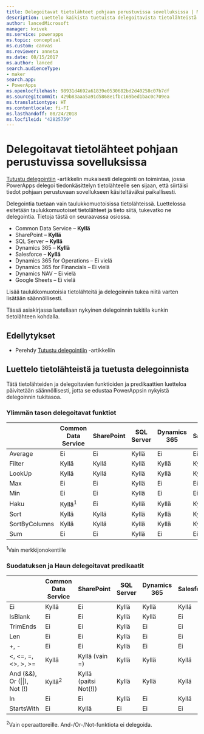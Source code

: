 ```yaml
---
title: Delegoitavat tietolähteet pohjaan perustuvissa sovelluksissa | Microsoft Docs
description: Luettelo kaikista tuetuista delegoitavista tietolähteistä pohjaan perustuvissa sovelluksissa
author: lancedMicrosoft
manager: kvivek
ms.service: powerapps
ms.topic: conceptual
ms.custom: canvas
ms.reviewer: anneta
ms.date: 08/15/2017
ms.author: lanced
search.audienceType:
- maker
search.app:
- PowerApps
ms.openlocfilehash: 98931d4692a61839e0530682bd2d40258c07b7df
ms.sourcegitcommit: 429b83aaa5a91d5868e1fbc169bed1bac0c709ea
ms.translationtype: HT
ms.contentlocale: fi-FI
ms.lasthandoff: 08/24/2018
ms.locfileid: "42825759"
---
```

# <a name="delegable-data-sources-in-canvas-apps"></a>Delegoitavat tietolähteet pohjaan perustuvissa sovelluksissa
[Tutustu delegointiin](delegation-overview.md) -artikkelin mukaisesti delegointi on toimintaa, jossa PowerApps delegoi tiedonkäsittelyn tietolähteelle sen sijaan, että siirtäisi tiedot pohjaan perustuvaan sovellukseen käsiteltäväksi paikallisesti.

Delegointia tuetaan vain taulukkomuotoisissa tietolähteissä. Luettelossa esitetään taulukkomuotoiset tietolähteet ja tieto siitä, tukevatko ne delegointia. Tietoja tästä on seuraavassa osiossa.

* Common Data Service – **Kyllä**
* SharePoint – **Kyllä**
* SQL Server – **Kyllä**
* Dynamics 365 – **Kyllä**
* Salesforce – **Kyllä**
* Dynamics 365 for Operations – Ei vielä
* Dynamics 365 for Financials – Ei vielä
* Dynamics NAV – Ei vielä
* Google Sheets – Ei vielä

Lisää taulukkomuotoisia tietolähteitä ja delegoinnin tukea niitä varten lisätään säännöllisesti.

Tässä asiakirjassa luetellaan nykyinen delegoinnin tukitila kunkin tietolähteen kohdalla.

## <a name="prerequisites"></a>Edellytykset

* Perehdy [Tutustu delegointiin](delegation-overview.md) -artikkeliin

## <a name="list-of-data-sources-and-supported-delegation"></a>Luettelo tietolähteistä ja tuetusta delegoinnista
Tätä tietolähteiden ja delegoitavien funktioiden ja predikaattien luetteloa päivitetään säännöllisesti, jotta se edustaa PowerAppsin nykyistä delegoinnin tukitasoa.

### <a name="top-level-delegable-functions"></a>Ylimmän tason delegoitavat funktiot

| &nbsp; | Common Data Service | SharePoint | SQL Server | Dynamics 365 | Salesforce |
| --- | --- | --- | --- | --- | --- |
| Average |Ei |Ei |Kyllä |Ei |Ei |
| Filter |Kyllä |Kyllä |Kyllä |Kyllä |Kyllä |
| LookUp |Kyllä |Kyllä |Kyllä |Kyllä |Kyllä |
| Max |Ei |Ei |Kyllä |Ei |Ei |
| Min |Ei |Ei |Kyllä |Ei |Ei |
| Haku |Kyllä<sup>1</sup> |Ei |Kyllä |Kyllä |Kyllä |
| Sort |Kyllä |Kyllä |Kyllä |Kyllä |Kyllä |
| SortByColumns |Kyllä |Kyllä |Kyllä |Kyllä |Kyllä |
| Sum |Ei |Ei |Kyllä |Ei |Ei |

<sup>1</sup>Vain merkkijonokentille

### <a name="filter-and-lookup-delegable-predicates"></a>Suodatuksen ja Haun delegoitavat predikaatit

| &nbsp; | Common Data Service | SharePoint | SQL Server | Dynamics 365 | Salesforce |
| --- | --- | --- | --- | --- | --- |
| Ei |Kyllä |Ei |Kyllä |Kyllä |Kyllä |
| IsBlank |Ei |Ei |Kyllä |Kyllä |Ei |
| TrimEnds |Ei |Ei |Kyllä |Ei |Ei |
| Len |Ei |Ei |Kyllä |Ei |Ei |
| +, - |Ei |Ei |Kyllä |Ei |Ei |
| <, <=, =, <>, >, >= |Kyllä |Kyllä (vain =) |Kyllä |Kyllä |Kyllä |
| And (&&), Or (&#124;&#124;), Not (!) |Kyllä<sup>2</sup> |Kyllä (paitsi Not(!)) |Kyllä |Kyllä |Kyllä |
| In |Ei |Ei |Kyllä |Ei |Kyllä |
| StartsWith |Ei |Kyllä |Ei |Ei |Ei |

<sup>2</sup>Vain operaattoreille. And-/Or-/Not-funktiota ei delegoida.
